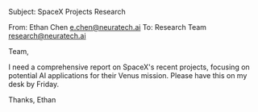 Subject: SpaceX Projects Research

From: Ethan Chen <e.chen@neuratech.ai>
To: Research Team <research@neuratech.ai>

Team,

I need a comprehensive report on SpaceX's recent projects, focusing on potential AI applications for their Venus mission. Please have this on my desk by Friday.

Thanks,
Ethan
